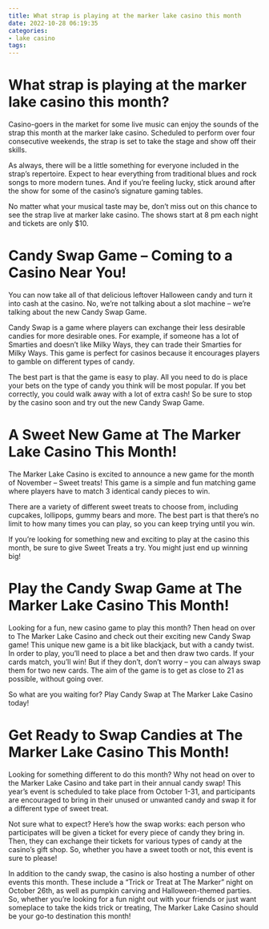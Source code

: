 ```yaml
---
title: What strap is playing at the marker lake casino this month
date: 2022-10-28 06:19:35
categories:
- lake casino
tags:
---
```



#  What strap is playing at the marker lake casino this month?

Casino-goers in the market for some live music can enjoy the sounds of the strap this month at the marker lake casino. Scheduled to perform over four consecutive weekends, the strap is set to take the stage and show off their skills.

As always, there will be a little something for everyone included in the strap’s repertoire. Expect to hear everything from traditional blues and rock songs to more modern tunes. And if you’re feeling lucky, stick around after the show for some of the casino’s signature gaming tables.

No matter what your musical taste may be, don’t miss out on this chance to see the strap live at marker lake casino. The shows start at 8 pm each night and tickets are only $10.

#  Candy Swap Game – Coming to a Casino Near You!

You can now take all of that delicious leftover Halloween candy and turn it into cash at the casino. No, we’re not talking about a slot machine – we’re talking about the new Candy Swap Game.

Candy Swap is a game where players can exchange their less desirable candies for more desirable ones. For example, if someone has a lot of Smarties and doesn’t like Milky Ways, they can trade their Smarties for Milky Ways. This game is perfect for casinos because it encourages players to gamble on different types of candy.

The best part is that the game is easy to play. All you need to do is place your bets on the type of candy you think will be most popular. If you bet correctly, you could walk away with a lot of extra cash! So be sure to stop by the casino soon and try out the new Candy Swap Game.

#  A Sweet New Game at The Marker Lake Casino This Month!

The Marker Lake Casino is excited to announce a new game for the month of November – Sweet treats! This game is a simple and fun matching game where players have to match 3 identical candy pieces to win.

There are a variety of different sweet treats to choose from, including cupcakes, lollipops, gummy bears and more. The best part is that there’s no limit to how many times you can play, so you can keep trying until you win.

If you’re looking for something new and exciting to play at the casino this month, be sure to give Sweet Treats a try. You might just end up winning big!

#  Play the Candy Swap Game at The Marker Lake Casino This Month!

Looking for a fun, new casino game to play this month? Then head on over to The Marker Lake Casino and check out their exciting new Candy Swap game! This unique new game is a bit like blackjack, but with a candy twist. In order to play, you’ll need to place a bet and then draw two cards. If your cards match, you’ll win! But if they don’t, don’t worry – you can always swap them for two new cards. The aim of the game is to get as close to 21 as possible, without going over.

So what are you waiting for? Play Candy Swap at The Marker Lake Casino today!

#  Get Ready to Swap Candies at The Marker Lake Casino This Month!

Looking for something different to do this month? Why not head on over to the Marker Lake Casino and take part in their annual candy swap! This year’s event is scheduled to take place from October 1-31, and participants are encouraged to bring in their unused or unwanted candy and swap it for a different type of sweet treat.

Not sure what to expect? Here’s how the swap works: each person who participates will be given a ticket for every piece of candy they bring in. Then, they can exchange their tickets for various types of candy at the casino’s gift shop. So, whether you have a sweet tooth or not, this event is sure to please!

In addition to the candy swap, the casino is also hosting a number of other events this month. These include a “Trick or Treat at The Marker” night on October 26th, as well as pumpkin carving and Halloween-themed parties. So, whether you’re looking for a fun night out with your friends or just want someplace to take the kids trick or treating, The Marker Lake Casino should be your go-to destination this month!